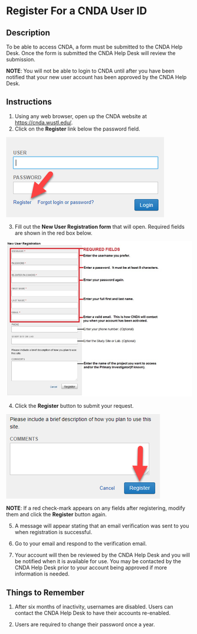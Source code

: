 # Register For a CNDA User ID

## **Description**
To be able to access CNDA, a form must be submitted to the CNDA Help Desk. Once the form is submitted the CNDA Help Desk will review the submission.

**NOTE**: You will not be able to login to CNDA until after you have been notified that your new user account has been approved by the CNDA Help Desk.

## **Instructions**
1. Using any web browser, open up the CNDA website at https://cnda.wustl.edu/.
2. Click on the **Register** link below the password field.

![register](images/Reg1.jpg)

3. Fill out the **New User Registration form** that will open. Required fields are shown in the red box below.

![register form](images/Reg2.jpg)

4. Click the **Register** button to submit your request.

![comment box](images/Reg3.jpg)

**NOTE**: If a red check-mark appears on any fields after registering, modify them and click the **Register** button again.

5. A message will appear stating that an email verification was sent to you when registration is successful.
   
6. Go to your email and respond to the verification email.
 
7. Your account will then be reviewed by the CNDA Help Desk and you will be notified when it is available for use. You may be contacted by the CNDA Help Desk prior to your account being approved if more information is needed.
   
## **Things to Remember**

1. After six months of inactivity, usernames are disabled. Users can contact the CNDA Help Desk to have their accounts re-enabled.

2. Users are required to change their password once a year.


 

